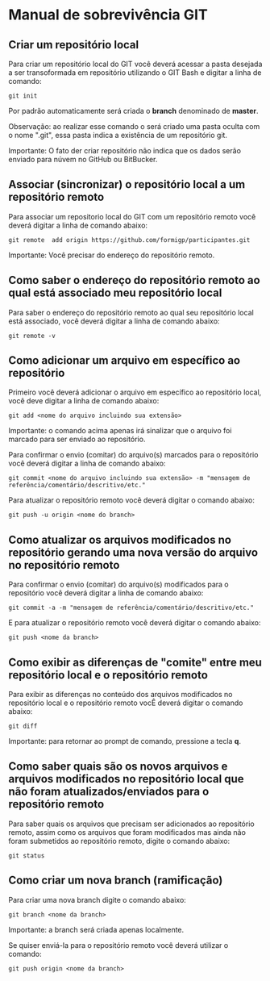 # Manual de sobrevivência GIT

## Criar um repositório local

Para criar um repositório local do GIT você deverá acessar a pasta desejada a ser transoformada em repositório utilizando o GIT Bash e digitar a linha de comando:

```
git init
```

Por padrão automaticamente será criada o **branch** denominado de **master**.

Observação: ao realizar esse comando o será criado uma pasta oculta com o nome ".git", essa pasta indica a existência de um repositório git.

Importante: O fato der criar repositório não indica que os dados serão enviado para núvem no GitHub ou BitBucker.


## Associar (sincronizar) o repositório local a um repositório remoto

Para associar um repositorio local do GIT com um repositório remoto você deverá digitar a linha de comando abaixo:

```
git remote  add origin https://github.com/formigp/participantes.git
```

Importante: Você precisar do endereço do repositório remoto.

## Como saber o endereço do repositório remoto ao qual está associado meu repositório local

Para saber o endereço do repositório remoto ao qual seu repositório local está associado, você deverá digitar a linha de comando abaixo:

```
git remote -v
```

## Como adicionar um arquivo em específico ao repositório

Primeiro você deverá adicionar o arquivo em específico ao repositório local, você deve digitar a linha de comando abaixo:

```
git add <nome do arquivo incluindo sua extensão>
```

Importante: o comando acima apenas irá sinalizar que o arquivo foi marcado para ser enviado ao repositório.

Para confirmar o envio (comitar) do arquivo(s) marcados para o repositório você deverá digitar a linha de comando abaixo:

```
git commit <nome do arquivo incluindo sua extensão> -m "mensagem de referência/comentário/descritivo/etc."
```

Para atualizar o repositório remoto você deverá digitar o comando abaixo:

```
git push -u origin <nome do branch>
``` 

## Como atualizar os arquivos modificados no repositório gerando uma nova versão do arquivo no repositório remoto

Para confirmar o envio (comitar) do arquivo(s) modificados para o repositório você deverá digitar a linha de comando abaixo:

```
git commit -a -m "mensagem de referência/comentário/descritivo/etc."
```

E para atualizar o repositório remoto você deverá digitar o comando abaixo:

```
git push <nome da branch>
``` 

## Como exibir as diferenças de "comite" entre meu repositório local e o repositório remoto

Para exibir as diferenças no conteúdo dos arquivos modificados no repositório local e o repositório remoto vocÊ deverá digitar o comando abaixo:

```
git diff
```

Importante: para retornar ao prompt de comando, pressione a tecla **q**.

## Como saber quais são os novos arquivos e arquivos modificados no repositório local que não foram atualizados/enviados para o repositório remoto

Para saber quais os arquivos que precisam ser adicionados ao repositório remoto, assim como os arquivos que foram modificados mas ainda não foram submetidos ao repositório remoto, digite o comando abaixo:

```
git status
```

## Como criar um nova **branch** (ramificação)

Para criar uma nova branch digite o comando abaixo:

```
git branch <nome da branch>
```

Importante: a branch será criada apenas localmente.

Se quiser enviá-la para o repositório remoto você deverá utilizar o comando:

```
git push origin <nome da branch>
```



